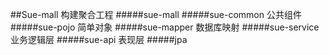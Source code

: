 ##Sue-mall
构建聚合工程 
#####sue-mall
#####sue-common 公共组件 
#####sue-pojo 简单对象 
#####sue-mapper 数据库映射 
#####sue-service 业务逻辑层 
#####sue-api 表现层
#####jpa